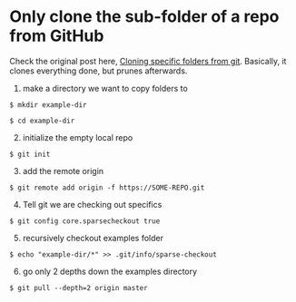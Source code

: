 # Only clone the sub-folder of a repo from GitHub

Check the original post here, [Cloning specific folders from git](http://scriptedonachip.com/git-sparse-checkout). Basically, it clones everything done, but prunes afterwards.

1. make a directory we want to copy folders to

`$ mkdir example-dir`

`$ cd example-dir`

2. initialize the empty local repo

`$ git init`

3. add the remote origin

`$ git remote add origin -f https://SOME-REPO.git`

4. Tell git we are checking out specifics

`$ git config core.sparsecheckout true`

5. recursively checkout examples folder

`$ echo "example-dir/*" >> .git/info/sparse-checkout`

6. go only 2 depths down the examples directory

`$ git pull --depth=2 origin master`